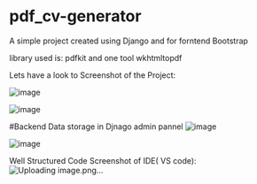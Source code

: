 ﻿# pdf_cv-generator

 A simple project created using Django and for forntend Bootstrap 

library used is:
 pdfkit and one tool wkhtmltopdf

 Lets have a look to Screenshot of the Project:

 ![image](https://github.com/Shailendra-08/pdf_cv-generator/assets/120922588/34dcd86e-d8b7-4080-ad53-ab3d97f4486a)

 ![image](https://github.com/Shailendra-08/pdf_cv-generator/assets/120922588/8dc6d44a-5280-4a2a-87b8-56bd71acb2e8)

#Backend Data storage in Djnago admin pannel
![image](https://github.com/Shailendra-08/pdf_cv-generator/assets/120922588/48dcffd0-d9b7-47c1-a7c2-f991535dcead)

![image](https://github.com/Shailendra-08/pdf_cv-generator/assets/120922588/62a18afc-494b-417d-ac95-8dfb85b3aaa5)


Well Structured Code Screenshot of IDE( VS code):
![Uploading image.png…]()





